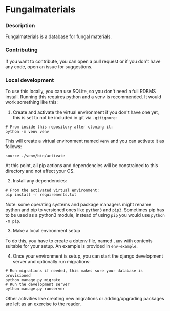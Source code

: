 Fungalmaterials
===

### Description
Fungalmaterials is a database for fungal materials.


### Contributing
If you want to contribute, you can open a pull request or if you don't have any code, open an issue for suggestions.


### Local development

To use this locally, you can use SQLite, so you don't need a full RDBMS install.
Running this requires python and a venv is recommended. It would work something like this:

1. Create and activate the virtual environment if you don't have one yet, this is set to not be included in git via `.gitignore`:
````shell
# From inside this repository after cloning it:
python -m venv venv
````

This will create a virtual environment named `venv` and you can activate it as follows:

````shell
source ./venv/bin/activate
````

At this point, all pip actions and dependencies will be constrained to this directory and not affect your OS.

2. Install any dependencies:

````shell
# From the activated virtual environment:
pip install -r requirements.txt
````

Note: some operating systems and package managers might rename python and pip to versioned ones like `python3` and `pip3`. 
Sometimes pip has to be used as a python3 module, instead of using `pip` you would use `python -m pip`.

3. Make a local environment setup

To do this, you have to create a dotenv file, named `.env` with contents suitable for your setup. An example is provided in `env-example`.

4. Once your environment is setup, you can start the django development server and optionally run migrations:

````shell
# Run migrations if needed, this makes sure your database is provisioned
python manage.py migrate
# Run the development server
python manage.py runserver
````

Other activities like creating new migrations or adding/upgrading packages are left as an exercise to the reader.